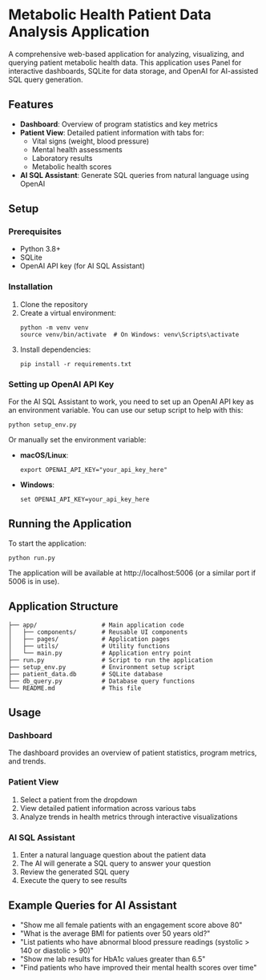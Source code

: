 # Metabolic Health Patient Data Analysis Application

A comprehensive web-based application for analyzing, visualizing, and querying patient metabolic health data. This application uses Panel for interactive dashboards, SQLite for data storage, and OpenAI for AI-assisted SQL query generation.

## Features

- **Dashboard**: Overview of program statistics and key metrics
- **Patient View**: Detailed patient information with tabs for:
  - Vital signs (weight, blood pressure)
  - Mental health assessments
  - Laboratory results
  - Metabolic health scores
- **AI SQL Assistant**: Generate SQL queries from natural language using OpenAI

## Setup

### Prerequisites

- Python 3.8+
- SQLite
- OpenAI API key (for AI SQL Assistant)

### Installation

1. Clone the repository
2. Create a virtual environment:
   ```
   python -m venv venv
   source venv/bin/activate  # On Windows: venv\Scripts\activate
   ```
3. Install dependencies:
   ```
   pip install -r requirements.txt
   ```

### Setting up OpenAI API Key

For the AI SQL Assistant to work, you need to set up an OpenAI API key as an environment variable. You can use our setup script to help with this:

```
python setup_env.py
```

Or manually set the environment variable:

- **macOS/Linux**:
  ```
  export OPENAI_API_KEY="your_api_key_here"
  ```

- **Windows**:
  ```
  set OPENAI_API_KEY=your_api_key_here
  ```

## Running the Application

To start the application:

```
python run.py
```

The application will be available at http://localhost:5006 (or a similar port if 5006 is in use).

## Application Structure

```
├── app/                  # Main application code
│   ├── components/       # Reusable UI components
│   ├── pages/            # Application pages
│   ├── utils/            # Utility functions
│   └── main.py           # Application entry point
├── run.py                # Script to run the application
├── setup_env.py          # Environment setup script
├── patient_data.db       # SQLite database
├── db_query.py           # Database query functions
└── README.md             # This file
```

## Usage

### Dashboard

The dashboard provides an overview of patient statistics, program metrics, and trends.

### Patient View

1. Select a patient from the dropdown
2. View detailed patient information across various tabs
3. Analyze trends in health metrics through interactive visualizations

### AI SQL Assistant

1. Enter a natural language question about the patient data
2. The AI will generate a SQL query to answer your question
3. Review the generated SQL query
4. Execute the query to see results

## Example Queries for AI Assistant

- "Show me all female patients with an engagement score above 80"
- "What is the average BMI for patients over 50 years old?"
- "List patients who have abnormal blood pressure readings (systolic > 140 or diastolic > 90)"
- "Show me lab results for HbA1c values greater than 6.5"
- "Find patients who have improved their mental health scores over time" 